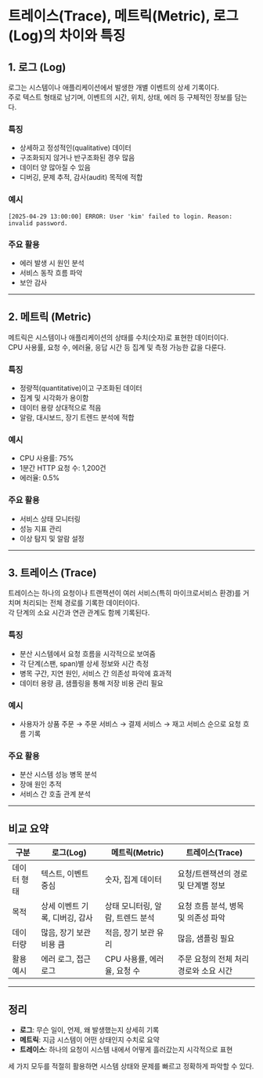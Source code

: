 # 트레이스(Trace), 메트릭(Metric), 로그(Log)의 차이와 특징

## 1. 로그 (Log)

로그는 시스템이나 애플리케이션에서 발생한 개별 이벤트의 상세 기록이다.  
주로 텍스트 형태로 남기며, 이벤트의 시간, 위치, 상태, 에러 등 구체적인 정보를 담는다.

### 특징

- 상세하고 정성적인(qualitative) 데이터
- 구조화되지 않거나 반구조화된 경우 많음
- 데이터 양 많아질 수 있음
- 디버깅, 문제 추적, 감사(audit) 목적에 적합

### 예시

```
[2025-04-29 13:00:00] ERROR: User 'kim' failed to login. Reason: invalid password.
```

### 주요 활용

- 에러 발생 시 원인 분석
- 서비스 동작 흐름 파악
- 보안 감사

---

## 2. 메트릭 (Metric)

메트릭은 시스템이나 애플리케이션의 상태를 수치(숫자)로 표현한 데이터이다.  
CPU 사용률, 요청 수, 에러율, 응답 시간 등 집계 및 측정 가능한 값을 다룬다.

### 특징

- 정량적(quantitative)이고 구조화된 데이터
- 집계 및 시각화가 용이함
- 데이터 용량 상대적으로 적음
- 알람, 대시보드, 장기 트렌드 분석에 적합

### 예시

- CPU 사용률: 75%
- 1분간 HTTP 요청 수: 1,200건
- 에러율: 0.5%

### 주요 활용

- 서비스 상태 모니터링
- 성능 지표 관리
- 이상 탐지 및 알람 설정

---

## 3. 트레이스 (Trace)

트레이스는 하나의 요청이나 트랜잭션이 여러 서비스(특히 마이크로서비스 환경)를 거치며 처리되는 전체 경로를 기록한 데이터이다.  
각 단계의 소요 시간과 연관 관계도 함께 기록된다.

### 특징

- 분산 시스템에서 요청 흐름을 시각적으로 보여줌
- 각 단계(스팬, span)별 상세 정보와 시간 측정
- 병목 구간, 지연 원인, 서비스 간 의존성 파악에 효과적
- 데이터 용량 큼, 샘플링을 통해 저장 비용 관리 필요

### 예시

- 사용자가 상품 주문 → 주문 서비스 → 결제 서비스 → 재고 서비스 순으로 요청 흐름 기록

### 주요 활용

- 분산 시스템 성능 병목 분석
- 장애 원인 추적
- 서비스 간 호출 관계 분석

---

## 비교 요약

| 구분        | 로그(Log)                       | 메트릭(Metric)                  | 트레이스(Trace)                     |
|-------------|----------------------------------|----------------------------------|--------------------------------------|
| 데이터 형태 | 텍스트, 이벤트 중심              | 숫자, 집계 데이터                | 요청/트랜잭션의 경로 및 단계별 정보  |
| 목적        | 상세 이벤트 기록, 디버깅, 감사     | 상태 모니터링, 알람, 트렌드 분석 | 요청 흐름 분석, 병목 및 의존성 파악  |
| 데이터량    | 많음, 장기 보관 비용 큼           | 적음, 장기 보관 유리             | 많음, 샘플링 필요                    |
| 활용 예시   | 에러 로그, 접근 로그              | CPU 사용률, 에러율, 요청 수       | 주문 요청의 전체 처리 경로와 소요 시간 |

---

## 정리

- **로그**: 무슨 일이, 언제, 왜 발생했는지 상세히 기록
- **메트릭**: 지금 시스템이 어떤 상태인지 수치로 요약
- **트레이스**: 하나의 요청이 시스템 내에서 어떻게 흘러갔는지 시각적으로 표현

세 가지 모두를 적절히 활용하면 시스템 상태와 문제를 빠르고 정확하게 파악할 수 있다.